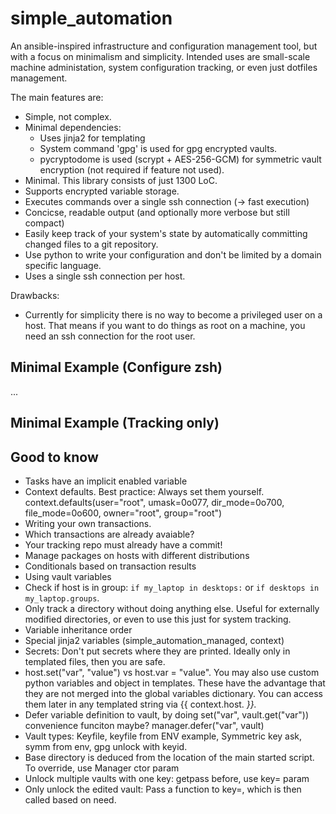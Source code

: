 # simple_automation

An ansible-inspired infrastructure and configuration management tool, but with a focus on minimalism and simplicity.
Intended uses are small-scale machine administation, system configuration tracking, or even just dotfiles management.

The main features are:

* Simple, not complex.
* Minimal dependencies:
  - Uses jinja2 for templating
  - System command 'gpg' is used for gpg encrypted vaults.
  - pycryptodome is used (scrypt + AES-256-GCM) for symmetric vault encryption (not required if feature not used).
* Minimal. This library consists of just 1300 LoC.
* Supports encrypted variable storage.
* Executes commands over a single ssh connection (→ fast execution)
* Concicse, readable output (and optionally more verbose but still compact)
* Easily keep track of your system's state by automatically committing changed files to a git repository.
* Use python to write your configuration and don't be limited by a domain specific language.
* Uses a single ssh connection per host.

Drawbacks:

* Currently for simplicity there is no way to become a privileged user on a host.
  That means if you want to do things as root on a machine, you need an ssh connection for the root user.

## Minimal Example (Configure zsh)

...

## Minimal Example (Tracking only)

## Good to know

* Tasks have an implicit enabled variable
* Context defaults. Best practice: Always set them yourself.
  context.defaults(user="root", umask=0o077, dir_mode=0o700, file_mode=0o600,
                   owner="root", group="root")
* Writing your own transactions.
* Which transactions are already avaiable?
* Your tracking repo must already have a commit!
* Manage packages on hosts with different distributions
* Conditionals based on transaction results
* Using vault variables
* Check if host is in group: `if my_laptop in desktops:` or `if desktops in my_laptop.groups`.
* Only track a directory without doing anything else. Useful for externally modified directories,
  or even to use this just for system tracking.
* Variable inheritance order
* Special jinja2 variables (simple_automation_managed, context)
* Secrets: Don't put secrets where they are printed. Ideally only in templated files, then you are safe.
* host.set("var", "value") vs host.var = "value".
  You may also use custom python variables and object in templates. These
  have the advantage that they are not merged into the global variables
  dictionary. You can access them later in any templated string via {{ context.host.<var> }}.
* Defer variable definition to vault, by doing set("var", vault.get("var")) convenience funciton maybe? manager.defer("var", vault)
* Vault types: Keyfile, keyfile from ENV example, Symmetric key ask, symm from env, gpg unlock with keyid.
* Base directory is deduced from the location of the main started script. To override, use Manager ctor param
* Unlock multiple vaults with one key: getpass before, use key= param
* Only unlock the edited vault: Pass a function to key=, which is then called based on need.
